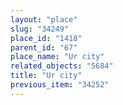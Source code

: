 ```yaml
---
layout: "place"
slug: "34249"
place_id: "1418"
parent_id: "67"
place_name: "Ur city"
related_objects: "5684"
title: "Ur city"
previous_item: "34252"
---
```

